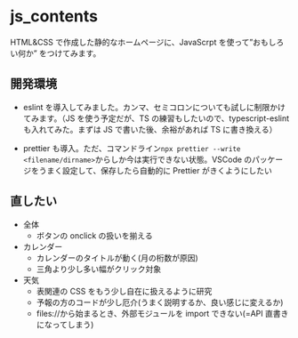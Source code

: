 # js_contents

HTML&CSS で作成した静的なホームページに、JavaScrpt を使って”おもしろい何か” をつけてみます。

## 開発環境

-   eslint を導入してみました。カンマ、セミコロンについても試しに制限かけてみます。（JS を使う予定だが、TS の練習もしたいので、typescript-eslint も入れてみた。まずは JS で書いた後、余裕があれば TS に書き換える）

-   prettier も導入。ただ、コマンドライン`npx prettier --write <filename/dirname>`からしか今は実行できない状態。VSCode のパッケージをうまく設定して、保存したら自動的に Prettier がきくようにしたい

## 直したい

-   全体
    -   ボタンの onclick の扱いを揃える
-   カレンダー
    -   カレンダーのタイトルが動く(月の桁数が原因)
    -   三角より少し多い幅がクリック対象
-   天気
    -   表関連の CSS をもう少し自在に扱えるように研究
    -   予報の方のコードが少し厄介(うまく説明するか、良い感じに変えるか)
    -   files://から始まるとき、外部モジュールを import できない(=API 直書きになってしまう)
